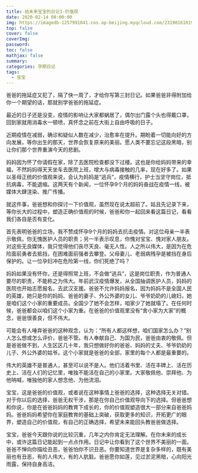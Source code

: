```yaml
---
title: 给未来宝宝的日记3-价值观
date: 2020-02-14 08:00:00
img: https://imagedb-1257991841.cos.ap-beijing.myqcloud.com/231901610192745_.pic.jpg
top: false
cover: false
coverImg: 
password: 
toc: false
mathjax: false
summary: 
categories: 孕期日记
tags:
  - 宝宝
---
```


爸爸的拖延症又犯了，隔了快一周了，才给你写第三封日记。如果爸爸非得附加给你一个期望的话，那就别学爸爸的拖延症。

最近的日子还是没变，疫情的影响让大家都蜗居了，偶尔出门露个头也得戴口罩，回到家就用消毒水一顿喷，真怀念之前在大街上自由呼吸的日子。

近期疫情在减弱，确诊和疑似人数在减少，治愈率在提升。期盼着一切能向好的方向发展，等你出生的那天，世界会恢复原来的美丽。愿人类不要忘记这段黑暗，别让你们那个世界重演今天的悲剧。

妈妈因为怀了你请假在家，除了去医院检查都没下过楼。这也是你给妈妈带来的幸福，不然妈妈得天天坐车去医院上班，增大与病毒接触的几率，现在好多了。如果以圣母正统的价值观来说，会认为妈妈是“逃兵”，疫情横行，护士当坚守岗位，抵抗病毒，不能退缩。这两天有个新闻，一位怀孕9个月的妈妈奋战在疫情一线，被媒体大肆渲染、推广传播。

就这件事，爸爸想和你探讨一下价值观，虽然现在说太超前了。姑且先记录下来，等你长大的过程中，塑造正确价值观的时候，爸爸和你一起回来看这篇日记，看看我们各自是否有变化。

首先表明爸爸的立场，我不赞成怀孕9个月的妈妈去抗击疫情。对这位母亲一半表示敬佩，你无愧医护人员的职责；另一半表示叹息，你愧对宝宝、愧对家人朋友。对这些无良媒体，我只觉得他们丧尽天良、毫无人性。人之所以伟大，是因为在危险面前勇者去抵挡，在困难面前强者去攀登。父母妻儿、老弱病残孕是被挡在身后保护的。让一位孕妇冲在危险第一线，你们死绝了吗？

妈妈如果没有怀你，还是得照常上班，不会做“逃兵”，这是岗位职责，作为普通人要尽的职责，不能称之为伟大。年前武汉疫情爆发，从全国抽调医护人员，妈妈的医院也开始志愿报名，去武汉支援。爸爸不允许妈妈报名，因为妈妈不是全国人民的英雄，她只是你的妈妈、爸爸的妻子、外公外婆的女儿、爷爷奶奶的儿媳妇，她是咱们这个小家的重要成员。全国少了她不会怎样，咱家少了她就塌了。在任何时候，爸爸都会以咱们这个小家为重。在爸爸的价值观里没有“舍小家为大家”的概念，爸爸很善良，但不伟大。

可能会有人唾弃爸爸的这种观念，认为：“所有人都这样想，咱们国家怎么办？”别人怎么想或怎么评价，爸爸不管。有人奉献自己、为国为民，爸爸由衷的敬佩。但是爸爸做不到，人生区区几十年，我只想做好你的爸爸、妈妈的丈夫、爷爷奶奶的儿子、外公外婆的姑爷。这个小家就是爸爸的全部，家里的每个人都是最重要的。

伟大的英雄不是普通人，甚至可以说不是人。他们活着书里、活在丰碑上、活在历史上、活在人们的记忆里，唯独不能活在自己的小家里。大家敬佩他、崇拜他、为他呐喊，唯独他的家人想念他、为他流泪。

宝宝，这是爸爸的价值观，或者说在这种事情上爸爸的选择，这种选择无关对错。对于你以后的选择，爸爸无权干涉，那是在你自己价值观导向下的选择。但爸爸想和你说，你是在爸爸妈妈的教育下成长的，你的价值观塑造很大一部分来自爸爸妈妈。爸爸妈妈希望你在家庭教育的基础上突破，获取更多的知识，开拓更广的眼界，塑造自己的价值观，有自己的正确选择，希望未来能回头教爸爸做选择。

宝宝，爸爸今天跟你说的比较沉重，几年之内你肯定无法理解。在你未来的成长中，或许这篇日记能起到一点点作用。日记中让你看到了这个世界不美丽的一面。爸爸不惮向你描绘丑恶，爸爸怕你不识丑恶。你要知道世界是复杂多样的，既有美丽也有丑恶，有的人伟大，有的人肮脏。爸爸愿你如莲，见过淤泥黑暗，心向阳光雨露，保持自身高洁。
